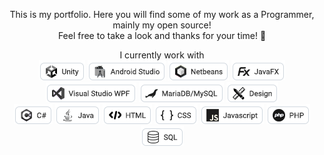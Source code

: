 <p align="center">
  This is my portfolio. Here you will find some of my work as a Programmer, mainly my open source!
  <br>
  Feel free to take a look and thanks for your time! 🙂
</p>

<p align="center">
  I currently work with
  <br>
  <img src="images/unity.png" />
  <img src="images/android-studio.png" />
  <img src="images/apache-netbeans.png" />
  <img src="images/javafx.png" />
  <img src="images/vs-wpf.png" />
  <img src="images/mariadb-mysql.png" />
  <img src="images/design.png" />
  <br>
  <img src="images/c-sharp.png" />
  <img src="images/java.png" />
  <img src="images/html.png" />
  <img src="images/css.png" />
  <img src="images/javascript.png" />
  <img src="images/php.png" />
  <img src="images/sql.png" />
</p>